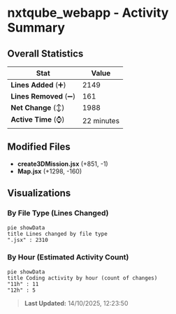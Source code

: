 # nxtqube_webapp - Activity Summary 

## Overall Statistics

| Stat                   | Value                                                             |
| ---------------------- | ----------------------------------------------------------------- |
| **Lines Added** (➕)   | 2149                                          |
| **Lines Removed** (➖) | 161                                        |
| **Net Change** (↕)    | 1988                |
| **Active Time** (⌚)   | 22 minutes |


## Modified Files
- **create3DMission.jsx** (+851, -1)
- **Map.jsx** (+1298, -160)

## Visualizations

### By File Type (Lines Changed)

```mermaid
pie showData
title Lines changed by file type
".jsx" : 2310
```

### By Hour (Estimated Activity Count)

```mermaid
pie showData
title Coding activity by hour (count of changes)
"11h" : 11
"12h" : 5
```


> **Last Updated:** 14/10/2025, 12:23:50